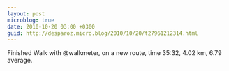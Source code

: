 ```yaml
---
layout: post
microblog: true
date: 2010-10-20 03:00 +0300
guid: http://desparoz.micro.blog/2010/10/20/t27961212314.html
---
```

Finished Walk with @walkmeter, on a new route, time 35:32, 4.02 km, 6.79 average.
